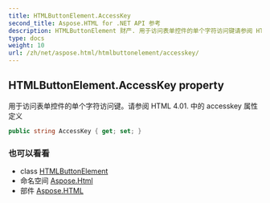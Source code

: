 ```yaml
---
title: HTMLButtonElement.AccessKey
second_title: Aspose.HTML for .NET API 参考
description: HTMLButtonElement 财产. 用于访问表单控件的单个字符访问键请参阅 HTML 4.01. 中的 accesskey 属性定义
type: docs
weight: 10
url: /zh/net/aspose.html/htmlbuttonelement/accesskey/
---
```

## HTMLButtonElement.AccessKey property

用于访问表单控件的单个字符访问键。请参阅 HTML 4.01. 中的 accesskey 属性定义

```csharp
public string AccessKey { get; set; }
```

### 也可以看看

* class [HTMLButtonElement](../)
* 命名空间 [Aspose.Html](../../htmlbuttonelement/)
* 部件 [Aspose.HTML](../../../)


